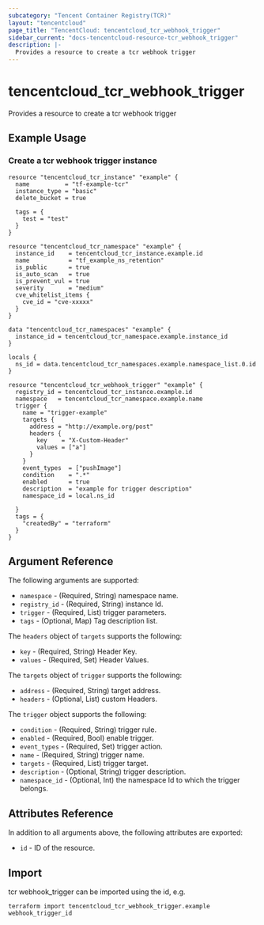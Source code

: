 ```yaml
---
subcategory: "Tencent Container Registry(TCR)"
layout: "tencentcloud"
page_title: "TencentCloud: tencentcloud_tcr_webhook_trigger"
sidebar_current: "docs-tencentcloud-resource-tcr_webhook_trigger"
description: |-
  Provides a resource to create a tcr webhook trigger
---
```


# tencentcloud_tcr_webhook_trigger

Provides a resource to create a tcr webhook trigger

## Example Usage

### Create a tcr webhook trigger instance

```hcl
resource "tencentcloud_tcr_instance" "example" {
  name          = "tf-example-tcr"
  instance_type = "basic"
  delete_bucket = true

  tags = {
    test = "test"
  }
}

resource "tencentcloud_tcr_namespace" "example" {
  instance_id    = tencentcloud_tcr_instance.example.id
  name           = "tf_example_ns_retention"
  is_public      = true
  is_auto_scan   = true
  is_prevent_vul = true
  severity       = "medium"
  cve_whitelist_items {
    cve_id = "cve-xxxxx"
  }
}

data "tencentcloud_tcr_namespaces" "example" {
  instance_id = tencentcloud_tcr_namespace.example.instance_id
}

locals {
  ns_id = data.tencentcloud_tcr_namespaces.example.namespace_list.0.id
}

resource "tencentcloud_tcr_webhook_trigger" "example" {
  registry_id = tencentcloud_tcr_instance.example.id
  namespace   = tencentcloud_tcr_namespace.example.name
  trigger {
    name = "trigger-example"
    targets {
      address = "http://example.org/post"
      headers {
        key    = "X-Custom-Header"
        values = ["a"]
      }
    }
    event_types  = ["pushImage"]
    condition    = ".*"
    enabled      = true
    description  = "example for trigger description"
    namespace_id = local.ns_id

  }
  tags = {
    "createdBy" = "terraform"
  }
}
```

## Argument Reference

The following arguments are supported:

* `namespace` - (Required, String) namespace name.
* `registry_id` - (Required, String) instance Id.
* `trigger` - (Required, List) trigger parameters.
* `tags` - (Optional, Map) Tag description list.

The `headers` object of `targets` supports the following:

* `key` - (Required, String) Header Key.
* `values` - (Required, Set) Header Values.

The `targets` object of `trigger` supports the following:

* `address` - (Required, String) target address.
* `headers` - (Optional, List) custom Headers.

The `trigger` object supports the following:

* `condition` - (Required, String) trigger rule.
* `enabled` - (Required, Bool) enable trigger.
* `event_types` - (Required, Set) trigger action.
* `name` - (Required, String) trigger name.
* `targets` - (Required, List) trigger target.
* `description` - (Optional, String) trigger description.
* `namespace_id` - (Optional, Int) the namespace Id to which the trigger belongs.

## Attributes Reference

In addition to all arguments above, the following attributes are exported:

* `id` - ID of the resource.



## Import

tcr webhook_trigger can be imported using the id, e.g.

```
terraform import tencentcloud_tcr_webhook_trigger.example webhook_trigger_id
```

